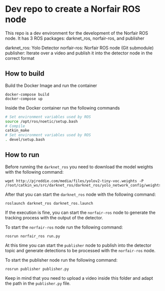 # Dev repo to create a Norfair ROS node

This repo is a dev environment for the development of the Norfair ROS node. It has 3 ROS packages: darknet_ros, norfair-ros, and publisher

darknet_ros: Yolo Detector
norfair-ros: Norfair ROS node (Git submodule)
publisher: Iterate over a video and publish it into the detector node in the correct format

## How to build

Build the Docker Image and run the container

```
docker-compose build
docker-compose up
```

Inside the Docker container run the following commands

```sh
# Set environment variables used by ROS
source /opt/ros/noetic/setup.bash
# Compile
catkin_make
# Set environment variables used by ROS
. devel/setup.bash
```

## How to run

Before running the `darknet_ros` you need to download the model weights with the following command:

```
wget http://pjreddie.com/media/files/yolov2-tiny-voc.weights -P /root/catkin_ws/src/darknet_ros/darknet_ros/yolo_network_config/weights
```

After that you can start the `darknet_ros` node with the following command:

```
roslaunch darknet_ros darknet_ros.launch
```

If the execution is fine, you can start the `norfair-ros` node to generate the tracking process with the output of the detector.

To start the `norfair-ros` node run the following command:

```
rosrun norfair_ros run.py
```

At this time you can start the `publisher` node to publish into the detector topic and generate detections to be processed with the `norfair-ros` node.

To start the publisher node run the following command:

```
rosrun publisher publisher.py
```

Keep in mind that you need to upload a video inside this folder and adapt the path in the `publisher.py` file.
